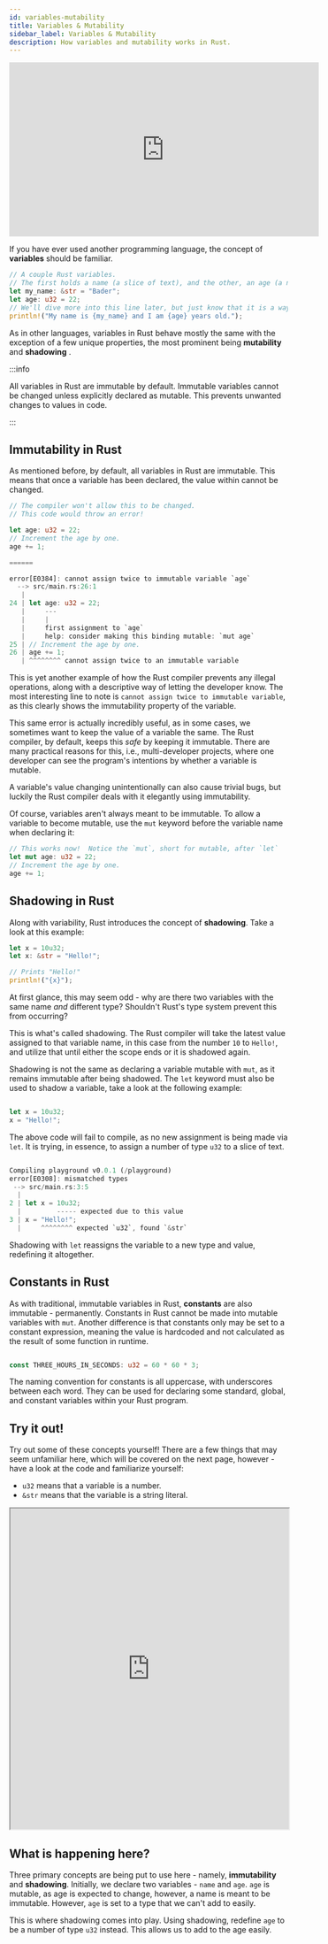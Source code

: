 ```yaml
---
id: variables-mutability
title: Variables & Mutability
sidebar_label: Variables & Mutability
description: How variables and mutability works in Rust.
---
```


<iframe width="560" height="315" src="https://www.youtube.com/embed/eE5x17yRzUA" title="YouTube video player" frameborder="0" allow="accelerometer; autoplay; clipboard-write; encrypted-media; gyroscope; picture-in-picture; web-share" allowfullscreen></iframe>

If you have ever used another programming language, the concept of **variables** should be familiar.

```rust
// A couple Rust variables.
// The first holds a name (a slice of text), and the other, an age (a number).
let my_name: &str = "Bader";
let age: u32 = 22;
// We'll dive more into this line later, but just know that it is a way to print information.
println!("My name is {my_name} and I am {age} years old.");
```

As in other languages, variables in Rust behave mostly the same with the exception of a few unique
properties, the most prominent being **mutability** and **shadowing** .

:::info

All variables in Rust are immutable by default. Immutable variables cannot be changed unless
explicitly declared as mutable. This prevents unwanted changes to values in code.

:::

## Immutability in Rust

As mentioned before, by default, all variables in Rust are immutable. This means that once a
variable has been declared, the value within cannot be changed.

```rust
// The compiler won't allow this to be changed.
// This code would throw an error!

let age: u32 = 22;
// Increment the age by one.
age += 1;

======

error[E0384]: cannot assign twice to immutable variable `age`
  --> src/main.rs:26:1
   |
24 | let age: u32 = 22;
   |     ---
   |     |
   |     first assignment to `age`
   |     help: consider making this binding mutable: `mut age`
25 | // Increment the age by one.
26 | age += 1;
   | ^^^^^^^^ cannot assign twice to an immutable variable
```

This is yet another example of how the Rust compiler prevents any illegal operations, along with a
descriptive way of letting the developer know. The most interesting line to note is
`cannot assign twice to immutable variable`, as this clearly shows the immutability property of the
variable.

This same error is actually incredibly useful, as in some cases, we sometimes want to keep the value
of a variable the same. The Rust compiler, by default, keeps this _safe_ by keeping it immutable.
There are many practical reasons for this, i.e., multi-developer projects, where one developer can
see the program's intentions by whether a variable is mutable.

A variable's value changing unintentionally can also cause trivial bugs, but luckily the Rust
compiler deals with it elegantly using immutability.

Of course, variables aren't always meant to be immutable. To allow a variable to become mutable, use
the `mut` keyword before the variable name when declaring it:

```rust
// This works now!  Notice the `mut`, short for mutable, after `let`
let mut age: u32 = 22;
// Increment the age by one.
age += 1;
```

## Shadowing in Rust

Along with variability, Rust introduces the concept of **shadowing**. Take a look at this example:

```rust
let x = 10u32;
let x: &str = "Hello!";

// Prints "Hello!"
println!("{x}");
```

At first glance, this may seem odd - why are there two variables with the same name _and_ different
type? Shouldn't Rust's type system prevent this from occurring?

This is what's called shadowing. The Rust compiler will take the latest value assigned to that
variable name, in this case from the number `10` to `Hello!`, and utilize that until either the
scope ends or it is shadowed again.

Shadowing is not the same as declaring a variable mutable with `mut`, as it remains immutable after
being shadowed. The `let` keyword must also be used to shadow a variable, take a look at the
following example:

```rust

let x = 10u32;
x = "Hello!";

```

The above code will fail to compile, as no new assignment is being made via `let`. It is trying, in
essence, to assign a number of type `u32` to a slice of text.

```rust

Compiling playground v0.0.1 (/playground)
error[E0308]: mismatched types
 --> src/main.rs:3:5
  |
2 | let x = 10u32;
  |         ----- expected due to this value
3 | x = "Hello!";
  |     ^^^^^^^^ expected `u32`, found `&str`

```

Shadowing with `let` reassigns the variable to a new type and value, redefining it altogether.

## Constants in Rust

As with traditional, immutable variables in Rust, **constants** are also immutable - permanently.
Constants in Rust cannot be made into mutable variables with `mut`. Another difference is that
constants only may be set to a constant expression, meaning the value is hardcoded and not
calculated as the result of some function in runtime.

```rust

const THREE_HOURS_IN_SECONDS: u32 = 60 * 60 * 3;

```

The naming convention for constants is all uppercase, with underscores between each word. They can
be used for declaring some standard, global, and constant variables within your Rust program.

## Try it out!

Try out some of these concepts yourself! There are a few things that may seem unfamiliar here, which
will be covered on the next page, however - have a look at the code and familiarize yourself:

- `u32` means that a variable is a number.
- `&str` means that the variable is a string literal.

<iframe width="100%" height="580" src="https://play.rust-lang.org/?version=stable&mode=debug&edition=2021&code=%2F%2F+%0Afn+main%28%29+%7B%0A%0A%2F%2F+We+start+by+creating+two+variables+-+one+is+mutable.%0A%2F%2F+In+the+context+of+this+program%2C+it+makes+sense+-+an+age+can+change%2C%0A%2F%2F+but+a+name+never+usually+changes.%0A%0Alet+mut+age%3A+%26str+%3D+%2222%22%3B%0Alet+name%3A+%26str+%3D+%22Bader%22%3B%0A%0Aprintln%21%28%22%7Bname%7D%3A+%7Bage%7D%22%29%3B%0A%0A%2F%2F+Seems+there+is+a+problem.+Notice+the+age+isnt%27+a+number%2C+but+a+string+of+text%21%0A%2F%2F+It%27s+rather+cumbersome+to+have+to+add+numbers+to+strings+-+not+to+mention+very+impractical.%0A%2F%2F+How+can+we+change+that%3F%0A%0A%2F%2F+To+turn+a+string+into+a+number%2C+we+can+use+the+following+syntax%3A+%0A%2F%2F+age.parse%28%29.unwrap%28%29%3B%0A%2F%2F+Write+a+variable+that+shadows+the+existing+%60age%60+variable+as+a+number.%0A%2F%2F+Make+sure+you+declare+it+as+mutable.%0A%2F%2F+Lastly%2C+add+one+to+it+to+increment+the+age+%28one+year+as+passed%21%29%0A%0Alet+mut+age%3A+u32+%3D+age.parse%28%29.unwrap%28%29%3B%0Aage+%2B%3D+1%3B%0Aprintln%21%28%22%7Bname%7D%3A+%7Bage%7D%22%29%3B%0A%0A%2F%2F+What+has+changed+here%3F+Hint%3A+Take+a+look+at+age+and+see%21%0A%0A%7D"></iframe>

## What is happening here?

Three primary concepts are being put to use here - namely, **immutability** and **shadowing**.
Initially, we declare two variables - `name` and `age`. `age` is mutable, as age is expected to
change, however, a name is meant to be immutable. However, `age` is set to a type that we can't add
to easily.

This is where shadowing comes into play. Using shadowing, redefine `age` to be a number of type
`u32` instead. This allows us to add to the age easily.
